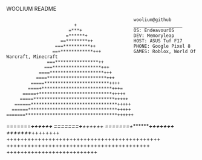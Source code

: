 WOOLIUM README



                                                   
                                                   woolium@github
                             +                     __________________
                           =***+                   OS: EndeavourOS 
                          =******+                 DEV: Memoryleap
                        ==********++               HOST: ASUS Tuf F17
                      ===**********++              PHONE: Google Pixel 8
                     ==+************+++            GAMES: Roblox, World Of Warcraft, Minecraft
                   ===****************++           
                  ===******************+++         
                ====********************+++        
               ====**********************+++       
             =====************************++++     
            ====+**************************+++=    
          =====+***************************+++++   
         =====******************************+++++  
       ======********************************+++++ 
      ======*********************************+++++ 
    =======**********************************++++++
   =======***********************************++++++
 =======+************************************++++++
=======+************************************+++++++
      +++++++*****************************++++++++ 
     ++++++++++++++++++++++++++++++++++++++++++++  
    +++++++++++++++++++++++++++++++++++++++++      
   ++++++++++++++++++++++++++                      
                                                   
                                                   

